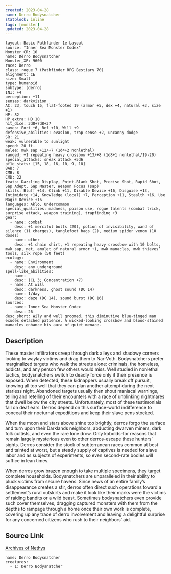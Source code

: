 ```yaml
---
created: 2023-04-28
name: Derro Bodysnatcher
statblock: inline
tags: [monster]
updated: 2023-04-28
---
```

```statblock
layout: Basic Pathfinder 1e Layout
source: "Inner Sea Monster Codex"
Monster_CR: 10
name: Derro Bodysnatcher
Monster_XP: 9600
race: Derro
class: rogue 7 (Pathfinder RPG Bestiary 70)
alignment: CE
size: Small
type: humanoid
subtype: (derro)
INI: +4
perception: +11
senses: darkvision
AC: 23, touch 15, flat-footed 19 (armor +5, dex +4, natural +3, size +1)
HP: 82
HP_extra: HD 10
hit_dice: 3d8+7d8+37
saves: Fort +6, Ref +10, Will +9
defensive_abilities: evasion, trap sense +2, uncanny dodge
SR: 21
weak: vulnerable to sunlight
speed: 20 ft.
melee: mwk sap +12/+7 (1d4+2 nonlethal)
ranged: +1 repeating heavy crossbow +13/+8 (1d8+1 nonlethal/19-20)
special_attacks: sneak attack +5d6
pf1e_stats: [15, 18, 16, 10, 9, 18]
BAB: 7
CMB: 8
CMD: 22
feats: Dazzling Display, Point-Blank Shot, Precise Shot, Rapid Shot, Sap Adept, Sap Master, Weapon Focus (sap)
skills: Bluff +14, Climb +11, Disable Device +16, Disguise +13, Intimidate +14, Knowledge (local) +7, Perception +11, Stealth +16, Use Magic Device +16
languages: Aklo, Undercommon
special_qualities: madness, poison use, rogue talents (combat trick, surprise attack, weapon training), trapfinding +3
gear:
  - name: combat
    desc: +1 merciful bolts (20), potion of invisibility, wand of silence (11 charges), tanglefoot bags (2), medium spider venom (10 doses)
  - name: other
    desc: +1 chain shirt, +1 repeating heavy crossbow with 10 bolts, mwk sap, net, amulet of natural armor +1, mwk manacles, mwk thieves’ tools, silk rope (50 feet)
ecology:
  - name: Environment
    desc: any underground
spell-like_abilities:
  - name:
    desc: (CL 3; Concentration +7)
  - name: At will
    desc: darkness, ghost sound (DC 14)
  - name: 1/day
    desc: daze (DC 14), sound burst (DC 16)
sources:
  - name: Inner Sea Monster Codex
    desc: 26
desc_short: Wily and well groomed, this diminutive blue-tinged man exudes detached patience. A wicked-looking crossbow and blood-stained manacles enhance his aura of quiet menace.
```
## Description
These master infiltrators creep through dark alleys and shadowy corners looking to waylay victims and drag them to Nar-Voth. Bodysnatchers prefer marginalized targets who walk the streets alone: criminals, the homeless, addicts, and any person few others would miss. Well studied in nonlethal tactics, bodysnatchers switch to deadly force only if their presence is exposed. When detected, these kidnappers usually break off pursuit, knowing all too well that they can plan another attempt during the next starless night. Abandoned targets usually then shout maniacal warnings, telling and retelling of their encounters with a race of unblinking nightmares that dwell below the city streets. Unfortunately, most of these testimonials fall on deaf ears. Derros depend on this surface-world indifference to conceal their nocturnal expeditions and keep their slave pens stocked.

When the moon and stars above shine too brightly, derros forgo the surface and turn upon their Darklands neighbors, abducting dwarven miners, dark folk cultists, and even the rare lone drow. Only kobolds-for reasons that remain largely mysterious even to other derros-escape these hunters’ sights. Derros consider the stock of subterranean races common at best and tainted at worst, but a steady supply of captives is needed for slave labor and as subjects of experiments, so even second-rate bodies will suffice in lean times.

When derros grow brazen enough to take multiple specimens, they target complete households. Bodysnatchers are unparalleled in their ability to pluck victims from secure havens. Since news of an entire family’s disappearance creates a stir, derros often direct such operations toward a settlement’s rural outskirts and make it look like their marks were the victims of raiding bandits or a wild beast. Sometimes bodysnatchers even provide such cover themselves, dragging captured monsters with them from the depths to rampage through a home once their own work is complete, covering up any trace of derro involvement and leaving a delightful surprise for any concerned citizens who rush to their neighbors’ aid.
## Source Link
[Archives of Nethys](https://aonprd.com/MonsterDisplay.aspx?ItemName=Derro%20Bodysnatcher)
```encounter-table
name: Derro Bodysnatcher
creatures:
  - 1: Derro Bodysnatcher
```
